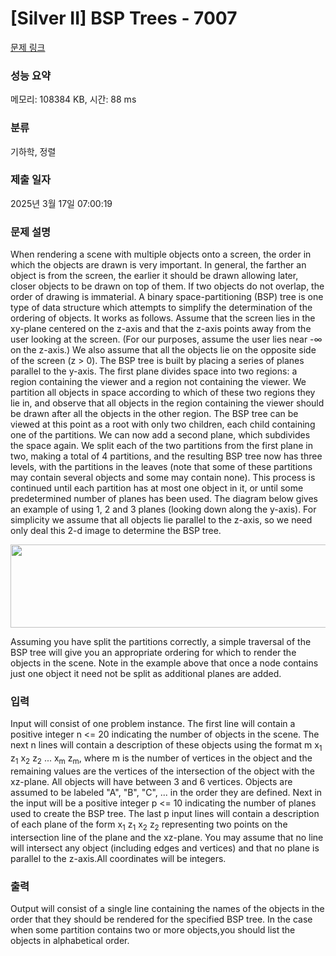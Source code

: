 # [Silver II] BSP Trees - 7007 

[문제 링크](https://www.acmicpc.net/problem/7007) 

### 성능 요약

메모리: 108384 KB, 시간: 88 ms

### 분류

기하학, 정렬

### 제출 일자

2025년 3월 17일 07:00:19

### 문제 설명

<p>When rendering a scene with multiple objects onto a screen, the order in which the objects are drawn is very important. In general, the farther an object is from the screen, the earlier it should be drawn allowing later, closer objects to be drawn on top of them. If two objects do not overlap, the order of drawing is immaterial. A binary space-partitioning (BSP) tree is one type of data structure which attempts to simplify the determination of the ordering of objects. It works as follows. Assume that the screen lies in the xy-plane centered on the z-axis and that the z-axis points away from the user looking at the screen. (For our purposes, assume the user lies near -∞ on the z-axis.) We also assume that all the objects lie on the opposite side of the screen (z > 0). The BSP tree is built by placing a series of planes parallel to the y-axis. The first plane divides space into two regions: a region containing the viewer and a region not containing the viewer. We partition all objects in space according to which of these two regions they lie in, and observe that all objects in the region containing the viewer should be drawn after all the objects in the other region. The BSP tree can be viewed at this point as a root with only two children, each child containing one of the partitions. We can now add a second plane, which subdivides the space again. We split each of the two partitions from the first plane in two, making a total of 4 partitions, and the resulting BSP tree now has three levels, with the partitions in the leaves (note that some of these partitions may contain several objects and some may contain none). This process is continued until each partition has at most one object in it, or until some predetermined number of planes has been used. The diagram below gives an example of using 1, 2 and 3 planes (looking down along the y-axis). For simplicity we assume that all objects lie parallel to the z-axis, so we need only deal this 2-d image to determine the BSP tree.</p>

<p><img alt="" src="https://onlinejudgeimages.s3.amazonaws.com/problem/7007/1645_1.jpg" style="height:133px; width:650px"></p>

<p>Assuming you have split the partitions correctly, a simple traversal of the BSP tree will give you an appropriate ordering for which to render the objects in the scene. Note in the example above that once a node contains just one object it need not be split as additional planes are added. </p>

### 입력 

 <p>Input will consist of one problem instance. The first line will contain a positive integer n <= 20 indicating the number of objects in the scene. The next n lines will contain a description of these objects using the format m x<sub>1</sub> z<sub>1</sub> x<sub>2</sub> z<sub>2</sub> ... x<sub>m</sub> z<sub>m</sub>, where m is the number of vertices in the object and the remaining values are the vertices of the intersection of the object with the xz-plane. All objects will have between 3 and 6 vertices. Objects are assumed to be labeled "A", "B", "C", ... in the order they are defined. Next in the input will be a positive integer p <= 10 indicating the number of planes used to create the BSP tree. The last p input lines will contain a description of each plane of the form x<sub>1</sub> z<sub>1</sub> x<sub>2</sub> z<sub>2</sub> representing two points on the intersection line of the plane and the xz-plane. You may assume that no line will intersect any object (including edges and vertices) and that no plane is parallel to the z-axis.All coordinates will be integers.</p>

### 출력 

 <p>Output will consist of a single line containing the names of the objects in the order that they should be rendered for the specified BSP tree. In the case when some partition contains two or more objects,you should list the objects in alphabetical order.</p>

